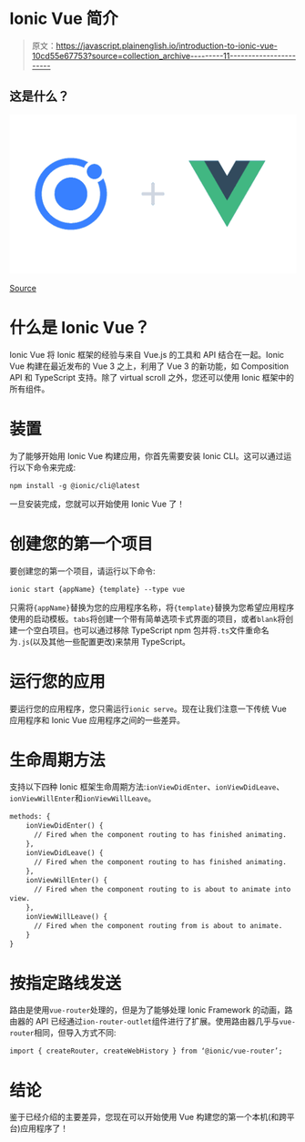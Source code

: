 # Ionic Vue 简介

> 原文：<https://javascript.plainenglish.io/introduction-to-ionic-vue-10cd55e67753?source=collection_archive---------11----------------------->

## 这是什么？

![](img/d7f88711c40f9b2af39886fe5e133dbf.png)

[Source](https://ionicframework.com/blog/announcing-the-ionic-vue-beta/)

# 什么是 Ionic Vue？

Ionic Vue 将 Ionic 框架的经验与来自 Vue.js 的工具和 API 结合在一起。Ionic Vue 构建在最近发布的 Vue 3 之上，利用了 Vue 3 的新功能，如 Composition API 和 TypeScript 支持。除了 virtual scroll 之外，您还可以使用 Ionic 框架中的所有组件。

# 装置

为了能够开始用 Ionic Vue 构建应用，你首先需要安装 Ionic CLI。这可以通过运行以下命令来完成:

```
npm install -g @ionic/cli@latest
```

一旦安装完成，您就可以开始使用 Ionic Vue 了！

# 创建您的第一个项目

要创建您的第一个项目，请运行以下命令:

```
ionic start {appName} {template} --type vue
```

只需将`{appName}`替换为您的应用程序名称，将`{template}`替换为您希望应用程序使用的启动模板。`tabs`将创建一个带有简单选项卡式界面的项目，或者`blank`将创建一个空白项目。也可以通过移除 TypeScript npm 包并将`.ts`文件重命名为`.js`(以及其他一些配置更改)来禁用 TypeScript。

# 运行您的应用

要运行您的应用程序，您只需运行`ionic serve`。现在让我们注意一下传统 Vue 应用程序和 Ionic Vue 应用程序之间的一些差异。

# 生命周期方法

支持以下四种 Ionic 框架生命周期方法:`ionViewDidEnter`、`ionViewDidLeave`、`ionViewWillEnter`和`ionViewWillLeave`。

```
methods: {
    ionViewDidEnter() {
      // Fired when the component routing to has finished animating.
    },
    ionViewDidLeave() {
      // Fired when the component routing to has finished animating.
    },
    ionViewWillEnter() {
      // Fired when the component routing to is about to animate into view.
    },
    ionViewWillLeave() {
      // Fired when the component routing from is about to animate.
    }
}
```

# 按指定路线发送

路由是使用`vue-router`处理的，但是为了能够处理 Ionic Framework 的动画，路由器的 API 已经通过`ion-router-outlet`组件进行了扩展。使用路由器几乎与`vue-router`相同，但导入方式不同:

```
import { createRouter, createWebHistory } from ‘@ionic/vue-router’;
```

# 结论

鉴于已经介绍的主要差异，您现在可以开始使用 Vue 构建您的第一个本机(和跨平台)应用程序了！